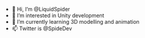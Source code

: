 - 👋 Hi, I’m @LiquidSpider
- 👀 I’m interested in Unity development
- 🌱 I’m currently learning 3D modelling and animation
- 📫 Twitter is @SpideDev

